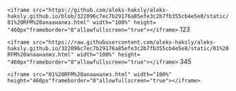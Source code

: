 `<iframe src="https://github.com/aleks-haksly/aleks-haksly.github.io/blob/322096c7ec7b29176a85efe3c2b7fb355cb4e5e8/static/01%20RFM%20anaанализ.html" width="100%" height= "460px"frameborder="0"allowfullscreen="true"></iframe>`
123

`<iframe src="https://raw.githubusercontent.com/aleks-haksly/aleks-haksly.github.io/322096c7ec7b29176a85efe3c2b7fb355cb4e5e8/static/01%20RFM%20anaанализ.html" width="100%" height= "460px"frameborder="0"allowfullscreen="true"></iframe>`
345

`<iframe src="01%20RFM%20anaанализ.html" width="100%" height="460px"frameborder="0"allowfullscreen="true"></iframe>`